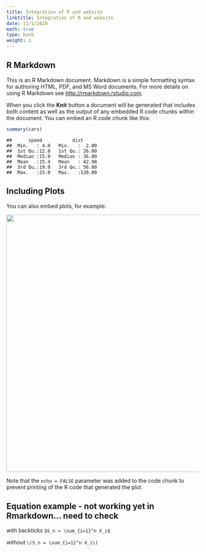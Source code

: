 ```yaml
---
title: Integration of R and website
linktitle: Integration of R and website
date: 11/1/2020
math: true
type: book
weight: 1
---
```




## R Markdown


This is an R Markdown document. Markdown is a simple formatting syntax for authoring HTML, PDF, and MS Word documents. For more details on using R Markdown see <http://rmarkdown.rstudio.com>.

When you click the **Knit** button a document will be generated that includes both content as well as the output of any embedded R code chunks within the document. You can embed an R code chunk like this:


```r
summary(cars)
```

```
##      speed           dist       
##  Min.   : 4.0   Min.   :  2.00  
##  1st Qu.:12.0   1st Qu.: 26.00  
##  Median :15.0   Median : 36.00  
##  Mean   :15.4   Mean   : 42.98  
##  3rd Qu.:19.0   3rd Qu.: 56.00  
##  Max.   :25.0   Max.   :120.00
```

## Including Plots

You can also embed plots, for example:

<img src="/manual/chapter-1/rrest_files/figure-html/pressure-1.png" width="672" />

Note that the `echo = FALSE` parameter was added to the code chunk to prevent printing of the R code that generated the plot.

## Equation example - not working yet in Rmarkdown... need to check

with backticks
`$S_n = \sum_{i=1}^n X_i$`

without
`\(S_n = \sum_{i=1}^n X_i\)`
